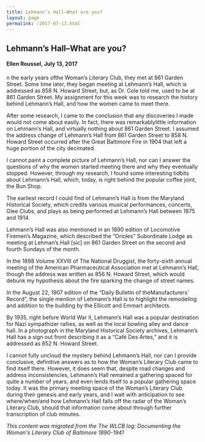 ```yaml
---
title: Lehmann’s Hall–What are you?
layout: page
permalink: /2017-07-13.html
---
```

<style>
    .container{
        font-size:1.4em;
    }
</style>

## Lehmann’s Hall–What are you?
#### Ellen Roussel, July 13, 2017

n the early years ofthe Woman’s Literary Club, they met at 861 Garden Street. Some time later, they began meeting at Lehmann’s Hall, which is addressed as 858 N. Howard Street, but, as Dr. Cole told me, used to be at 861 Garden Street. My assignment for this week was to research the history behind Lehmann’s Hall, and how the women came to meet there.

After some research, I came to the conclusion that any discoveries I made would not come about easily. In fact, there was remarkablylittle information on Lehmann’s Hall, and virtually nothing about 861 Garden Street. I assumed the address change of Lehmann’s Hall from 861 Garden Street to 858 N. Howard Street occurred after the Great Baltimore Fire in 1904 that left a huge portion of the city decimated.

I cannot paint a complete picture of Lehmann’s Hall, nor can I answer the questions of why the women started meeting there and why they eventually stopped. However, through my research, I found some interesting tidbits about Lehmann’s Hall, which, today, is right behind the popular coffee joint, the Bun Shop.

The earliest record I could find of Lehmann’s Hall is from the Maryland Historical Society, which credits various musical performances, concerts, Glee Clubs, and plays as being performed at Lehmann’s Hall between 1875 and 1914.

Lehmann’s Hall was also mentioned in an 1890 edition of Locomotive Firemen’s Magazine, which described the “Orioles” Subordinate Lodge as meeting at Lehman’s Hall [sic] on 861 Garden Street on the second and fourth Sundays of the month.

In the 1898 Volume XXVIII of The National Druggist, the forty-sixth annual meeting of the American Pharmaceutical Association met at Lehmann’s Hall, though the address was written as 856 N. Howard Street, which would debunk my hypothesis about the fire sparking the change of street names.

In the August 22, 1907 edition of the “Daily Bulletin of theManufacturers’ Record”, the single mention of Lehmann’s Hall is to highlight the remodeling and addition to the building by the Ellicott and Emmart architects.

By 1935, right before World War II, Lehmann’s Hall was a popular destination for Nazi sympathizer rallies, as well as the local bowling alley and dance hall. In a photograph in the Maryland Historical Society archives, Lehmann’s Hall has a sign out front describing it as a “Café Des Artes,” and it is addressed as 852 N. Howard Street.

I cannot fully uncloud the mystery behind Lehmann’s Hall, nor can I provide conclusive, definitive answers as to how the Woman’s Literary Club came to find itself there. However, it does seem that, despite road changes and address inconsistencies, Lehmann’s Hall remained a gathering spaced for quite a number of years, and even lends itself to a popular gathering space today. It was the primary meeting space of the Woman’s Literary Club during their genesis and early years, and I wait with anticipation to see where/when/and how Lehmann’s Hall falls off the radar of the Woman’s Literary Club, should that information come about through further transcription of club minutes.

*This content was migrated from the The WLCB log: Documenting the Woman's Literary Club of Baltimore 1890-1941*